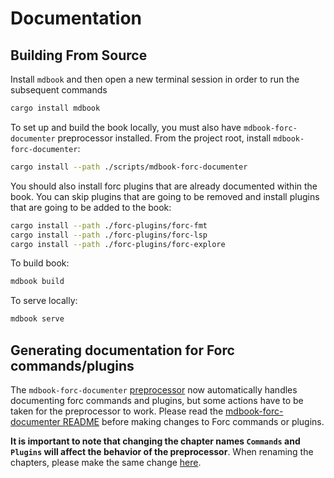 # Documentation

## Building From Source

Install `mdbook` and then open a new terminal session in order to run the subsequent commands

```sh
cargo install mdbook
```

To set up and build the book locally, you must also have `mdbook-forc-documenter` preprocessor installed. From the project root, install `mdbook-forc-documenter`:

```sh
cargo install --path ./scripts/mdbook-forc-documenter
```

You should also install forc plugins that are already documented within the book. You can skip plugins that are going to be removed and install plugins that are going to be added to the book:

```sh
cargo install --path ./forc-plugins/forc-fmt
cargo install --path ./forc-plugins/forc-lsp
cargo install --path ./forc-plugins/forc-explore
```

To build book:

```sh
mdbook build
```

To serve locally:

```sh
mdbook serve
```

## Generating documentation for Forc commands/plugins

The `mdbook-forc-documenter` [preprocessor](https://rust-lang.github.io/mdBook/for_developers/preprocessors.html) now automatically handles documenting forc commands and plugins, but some actions have to be taken for the preprocessor to work. Please read the [mdbook-forc-documenter README](../scripts/mdbook-forc-documenter/README.md) before making changes to Forc commands or plugins.

**It is important to note that changing the chapter names `Commands` and `Plugins` will affect the behavior of the preprocessor**. When renaming the chapters, please make the same change [here](https://github.com/FuelLabs/sway/blob/a19681c2165402d289bc6bae7a46a580ef3be5b5/scripts/mdbook-forc-documenter/src/lib.rs#L45,L56).

